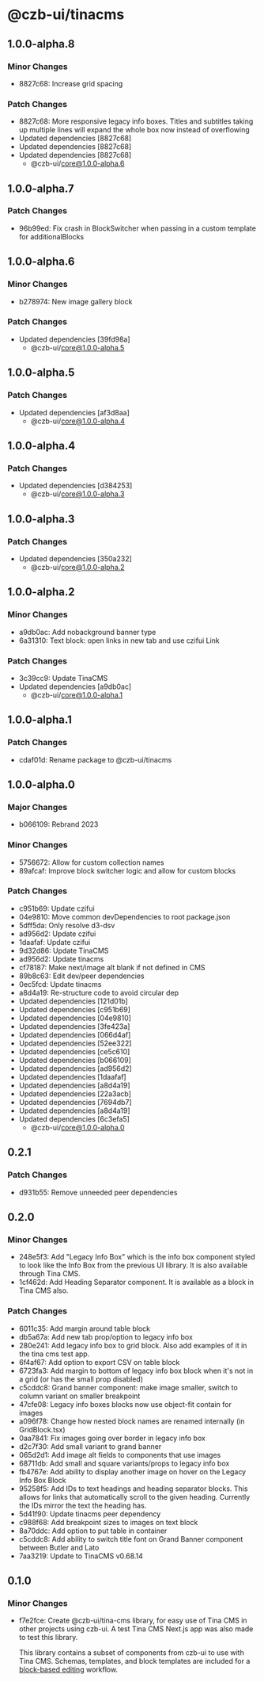 # @czb-ui/tinacms

## 1.0.0-alpha.8

### Minor Changes

- 8827c68: Increase grid spacing

### Patch Changes

- 8827c68: More responsive legacy info boxes. Titles and subtitles taking up multiple lines will expand the whole box now instead of overflowing
- Updated dependencies [8827c68]
- Updated dependencies [8827c68]
- Updated dependencies [8827c68]
  - @czb-ui/core@1.0.0-alpha.6

## 1.0.0-alpha.7

### Patch Changes

- 96b99ed: Fix crash in BlockSwitcher when passing in a custom template for additionalBlocks

## 1.0.0-alpha.6

### Minor Changes

- b278974: New image gallery block

### Patch Changes

- Updated dependencies [39fd98a]
  - @czb-ui/core@1.0.0-alpha.5

## 1.0.0-alpha.5

### Patch Changes

- Updated dependencies [af3d8aa]
  - @czb-ui/core@1.0.0-alpha.4

## 1.0.0-alpha.4

### Patch Changes

- Updated dependencies [d384253]
  - @czb-ui/core@1.0.0-alpha.3

## 1.0.0-alpha.3

### Patch Changes

- Updated dependencies [350a232]
  - @czb-ui/core@1.0.0-alpha.2

## 1.0.0-alpha.2

### Minor Changes

- a9db0ac: Add nobackground banner type
- 6a31310: Text block: open links in new tab and use czifui Link

### Patch Changes

- 3c39cc9: Update TinaCMS
- Updated dependencies [a9db0ac]
  - @czb-ui/core@1.0.0-alpha.1

## 1.0.0-alpha.1

### Patch Changes

- cdaf01d: Rename package to @czb-ui/tinacms

## 1.0.0-alpha.0

### Major Changes

- b066109: Rebrand 2023

### Minor Changes

- 5756672: Allow for custom collection names
- 89afcaf: Improve block switcher logic and allow for custom blocks

### Patch Changes

- c951b69: Update czifui
- 04e9810: Move common devDependencies to root package.json
- 5dff5da: Only resolve d3-dsv
- ad956d2: Update czifui
- 1daafaf: Update czifui
- 9d32d86: Update TinaCMS
- ad956d2: Update tinacms
- cf78187: Make next/image alt blank if not defined in CMS
- 89b8c63: Edit dev/peer dependencies
- 0ec5fcd: Update tinacms
- a8d4a19: Re-structure code to avoid circular dep
- Updated dependencies [121d01b]
- Updated dependencies [c951b69]
- Updated dependencies [04e9810]
- Updated dependencies [3fe423a]
- Updated dependencies [066d4af]
- Updated dependencies [52ee322]
- Updated dependencies [ce5c610]
- Updated dependencies [b066109]
- Updated dependencies [ad956d2]
- Updated dependencies [1daafaf]
- Updated dependencies [a8d4a19]
- Updated dependencies [22a3acb]
- Updated dependencies [7694db7]
- Updated dependencies [a8d4a19]
- Updated dependencies [6c3efa5]
  - @czb-ui/core@1.0.0-alpha.0

## 0.2.1

### Patch Changes

- d931b55: Remove unneeded peer dependencies

## 0.2.0

### Minor Changes

- 248e5f3: Add "Legacy Info Box" which is the info box component styled to look like the Info Box from the previous UI library. It is also available through Tina CMS.
- 1cf462d: Add Heading Separator component. It is available as a block in Tina CMS also.

### Patch Changes

- 6011c35: Add margin around table block
- db5a67a: Add new tab prop/option to legacy info box
- 280e241: Add legacy info box to grid block. Also add examples of it in the tina cms test app.
- 6f4af67: Add option to export CSV on table block
- 6723fa3: Add margin to bottom of legacy info box block when it's not in a grid (or has the small prop disabled)
- c5cddc8: Grand banner component: make image smaller, switch to column variant on smaller breakpoint
- 47cfe08: Legacy info boxes blocks now use object-fit contain for images
- a096f78: Change how nested block names are renamed internally (in GridBlock.tsx)
- 0aa7841: Fix images going over border in legacy info box
- d2c7f30: Add small variant to grand banner
- 065d2d1: Add image alt fields to components that use images
- 68711db: Add small and square variants/props to legacy info box
- fb4767e: Add ability to display another image on hover on the Legacy Info Box Block
- 95258f5: Add IDs to text headings and heading separator blocks. This allows for links that automatically scroll to the given heading. Currently the IDs mirror the text the heading has.
- 5d41f90: Update tinacms peer dependency
- c988f68: Add breakpoint sizes to images on text block
- 8a70ddc: Add option to put table in container
- c5cddc8: Add ability to switch title font on Grand Banner component between Butler and Lato
- 7aa3219: Update to TinaCMS v0.68.14

## 0.1.0

### Minor Changes

- f7e2fce: Create @czb-ui/tina-cms library, for easy use of Tina CMS in other projects using czb-ui. A test Tina CMS Next.js app was also made to test this library.

  This library contains a subset of components from czb-ui to use with Tina CMS. Schemas, templates, and block templates are included for a [block-based editing](https://tina.io/docs/editing/blocks/) workflow.
